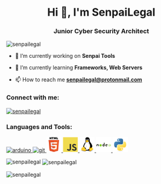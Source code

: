 <h1 align="center">Hi 👋, I'm SenpaiLegal</h1>
<h3 align="center">Junior Cyber Security Architect</h3>

<p align="left"> <img src="https://komarev.com/ghpvc/?username=senpailegal&label=Profile%20views&color=0e75b6&style=flat" alt="senpailegal" /> </p>

- 🔭 I’m currently working on **Senpai Tools**

- 🌱 I’m currently learning **Frameworks, Web Servers**

- 📫 How to reach me **senpailegal@protonmail.com**

<h3 align="left">Connect with me:</h3>
<p align="left">
<a href="https://instagram.com/senpailegal" target="blank"><img align="center" src="https://raw.githubusercontent.com/rahuldkjain/github-profile-readme-generator/master/src/images/icons/Social/instagram.svg" alt="senpailegal" height="30" width="40" /></a>
</p>

<h3 align="left">Languages and Tools:</h3>
<p align="left"> <a href="https://www.arduino.cc/" target="_blank" rel="noreferrer"> <img src="https://cdn.worldvectorlogo.com/logos/arduino-1.svg" alt="arduino" width="40" height="40"/> </a> <a href="https://git-scm.com/" target="_blank" rel="noreferrer"> <img src="https://www.vectorlogo.zone/logos/git-scm/git-scm-icon.svg" alt="git" width="40" height="40"/> </a> <a href="https://www.w3.org/html/" target="_blank" rel="noreferrer"> <img src="https://raw.githubusercontent.com/devicons/devicon/master/icons/html5/html5-original-wordmark.svg" alt="html5" width="40" height="40"/> </a> <a href="https://developer.mozilla.org/en-US/docs/Web/JavaScript" target="_blank" rel="noreferrer"> <img src="https://raw.githubusercontent.com/devicons/devicon/master/icons/javascript/javascript-original.svg" alt="javascript" width="40" height="40"/> </a> <a href="https://www.linux.org/" target="_blank" rel="noreferrer"> <img src="https://raw.githubusercontent.com/devicons/devicon/master/icons/linux/linux-original.svg" alt="linux" width="40" height="40"/> </a> <a href="https://nodejs.org" target="_blank" rel="noreferrer"> <img src="https://raw.githubusercontent.com/devicons/devicon/master/icons/nodejs/nodejs-original-wordmark.svg" alt="nodejs" width="40" height="40"/> </a> <a href="https://www.python.org" target="_blank" rel="noreferrer"> <img src="https://raw.githubusercontent.com/devicons/devicon/master/icons/python/python-original.svg" alt="python" width="40" height="40"/> </a> </p>

<p><img align="left" src="https://github-readme-stats.vercel.app/api/top-langs?username=senpailegal&show_icons=true&locale=en&layout=compact" alt="senpailegal" /></p>

<p>&nbsp;<img align="center" src="https://github-readme-stats.vercel.app/api?username=senpailegal&show_icons=true&locale=en" alt="senpailegal" /></p>

<p><img align="center" src="https://github-readme-streak-stats.herokuapp.com/?user=senpailegal&" alt="senpailegal" /></p>
